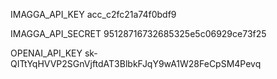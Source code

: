 

IMAGGA_API_KEY
acc_c2fc21a74f0bdf9

IMAGGA_API_SECRET
95128716732685325e5c06929ce73f25

OPENAI_API_KEY
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